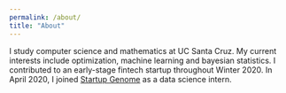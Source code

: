 ```yaml
---
permalink: /about/
title: "About"
---
```


I study computer science and mathematics at UC Santa Cruz. My current interests include optimization, machine learning and  bayesian statistics.
I contributed to an early-stage fintech startup throughout Winter 2020. In April 2020, I joined [Startup Genome](https://startupgenome.com/) as a data science intern.

